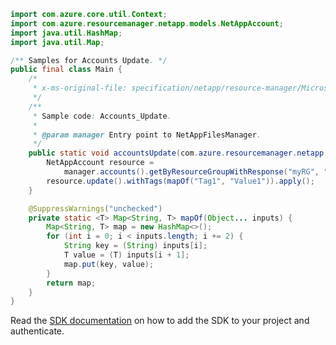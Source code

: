 ```java
import com.azure.core.util.Context;
import com.azure.resourcemanager.netapp.models.NetAppAccount;
import java.util.HashMap;
import java.util.Map;

/** Samples for Accounts Update. */
public final class Main {
    /*
     * x-ms-original-file: specification/netapp/resource-manager/Microsoft.NetApp/stable/2021-10-01/examples/Accounts_Update.json
     */
    /**
     * Sample code: Accounts_Update.
     *
     * @param manager Entry point to NetAppFilesManager.
     */
    public static void accountsUpdate(com.azure.resourcemanager.netapp.NetAppFilesManager manager) {
        NetAppAccount resource =
            manager.accounts().getByResourceGroupWithResponse("myRG", "account1", Context.NONE).getValue();
        resource.update().withTags(mapOf("Tag1", "Value1")).apply();
    }

    @SuppressWarnings("unchecked")
    private static <T> Map<String, T> mapOf(Object... inputs) {
        Map<String, T> map = new HashMap<>();
        for (int i = 0; i < inputs.length; i += 2) {
            String key = (String) inputs[i];
            T value = (T) inputs[i + 1];
            map.put(key, value);
        }
        return map;
    }
}
```

Read the [SDK documentation](https://github.com/Azure/azure-sdk-for-java/blob/azure-resourcemanager-netapp_1.0.0-beta.8/sdk/netapp/azure-resourcemanager-netapp/README.md) on how to add the SDK to your project and authenticate.
